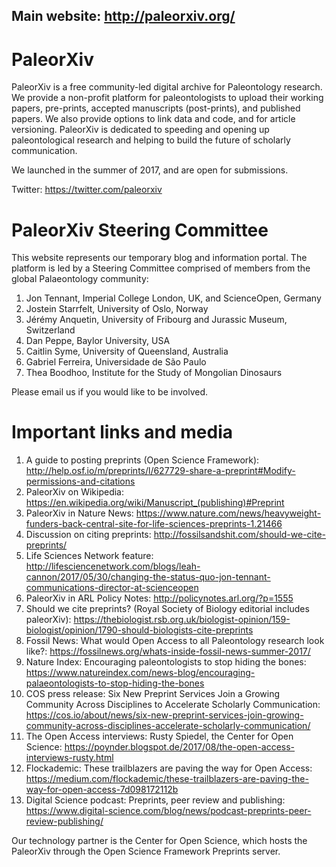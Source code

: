 ## Main website: http://paleorxiv.org/

# PaleorXiv

PaleorXiv is a free community-led digital archive for Paleontology research. We provide a non-profit platform for paleontologists to upload their working papers, pre-prints, accepted manuscripts (post-prints), and published papers. We also provide options to link data and code, and for article versioning. PaleorXiv is dedicated to speeding and opening up paleontological research and helping to build the future of scholarly communication.

We launched in the summer of 2017, and are open for submissions.

Twitter: https://twitter.com/paleorxiv

# PaleorXiv Steering Committee

This website represents our temporary blog and information portal. The platform is led by a Steering Committee comprised of members from the global Palaeontology community:

1. Jon Tennant, Imperial College London, UK, and ScienceOpen, Germany
2. Jostein Starrfelt, University of Oslo, Norway
3. Jérémy Anquetin, University of Fribourg and Jurassic Museum, Switzerland
4. Dan Peppe, Baylor University, USA
5. Caitlin Syme, University of Queensland, Australia
6. Gabriel Ferreira, Universidade de São Paulo
7. Thea Boodhoo, Institute for the Study of Mongolian Dinosaurs

Please email us if you would like to be involved.

# Important links and media

1. A guide to posting preprints (Open Science Framework): http://help.osf.io/m/preprints/l/627729-share-a-preprint#Modify-permissions-and-citations
2. PaleorXiv on Wikipedia: https://en.wikipedia.org/wiki/Manuscript_(publishing)#Preprint
3. PaleorXiv in Nature News: https://www.nature.com/news/heavyweight-funders-back-central-site-for-life-sciences-preprints-1.21466
4. Discussion on citing preprints: http://fossilsandshit.com/should-we-cite-preprints/
5. Life Sciences Network feature: http://lifesciencenetwork.com/blogs/leah-cannon/2017/05/30/changing-the-status-quo-jon-tennant-communications-director-at-scienceopen
6. PaleorXiv in ARL Policy Notes: http://policynotes.arl.org/?p=1555
7. Should we cite preprints? (Royal Society of Biology editorial includes paleorXiv): https://thebiologist.rsb.org.uk/biologist-opinion/159-biologist/opinion/1790-should-biologists-cite-preprints
8. Fossil News: What would Open Access to all Paleontology research look like?: https://fossilnews.org/whats-inside-fossil-news-summer-2017/
9. Nature Index: Encouraging paleontologists to stop hiding the bones: https://www.natureindex.com/news-blog/encouraging-palaeontologists-to-stop-hiding-the-bones
10. COS press release: Six New Preprint Services Join a Growing Community Across Disciplines to Accelerate Scholarly Communication: https://cos.io/about/news/six-new-preprint-services-join-growing-community-across-disciplines-accelerate-scholarly-communication/
11. The Open Access interviews: Rusty Spiedel, the Center for Open Science: https://poynder.blogspot.de/2017/08/the-open-access-interviews-rusty.html
12. Flockademic: These trailblazers are paving the way for Open Access: https://medium.com/flockademic/these-trailblazers-are-paving-the-way-for-open-access-7d098172112b
13. Digital Science podcast: Preprints, peer review and publishing: https://www.digital-science.com/blog/news/podcast-preprints-peer-review-publishing/

Our technology partner is the Center for Open Science, which hosts the PaleorXiv through the Open Science Framework Preprints server.
